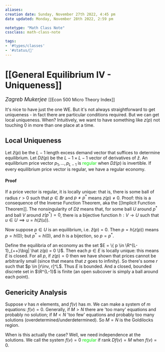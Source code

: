 ```yaml
---
aliases:
creation date: Sunday, November 27th 2022, 4:45 pm
date updated: Monday, November 28th 2022, 2:59 pm

notetype: "Math Class Note"
cssclass: math-class-note

tags: 
- '#types/classes'
- '#status/🚧'
---
```


# [[General Equilibrium IV - Uniqueness]]
<span style = "font-size:120%"><i >Zagreb Mukerjee </i></span>
[[Econ 500 Micro Theory Index]]

It's nice to have just the one WE. But it's not always straightforward to get uniqueness - in fact there are particular conditions required. But we can get local uniqueness. When? Intuitively, we want to have something like $z(p)$ not touching $0$ in more than one place at a time. 

## Local Uniqueness

Let $\hat z(p)$ be the $L-1$ length excess demand vector that suffices to determine equilibrium. Let $D\hat z(p)$ be the $L-1 \times L-1$ vector of derivatives of $\hat z$. An equilibrium price vector $p_1, \ldots, p_{L-1}$ is <font color=gree>regular</font> when $D\hat z(p)$ is invertible. If every equilibrium price vector is regular, we have a regular economy. 

#### Proof
If a price vector is regular, it is locally unique: that is, there is some ball of radius $r > 0$ such that $p \in Br$ and $p \neq p^*$ means $z(p) \neq 0$. 
Proof: this is a consequence of the Inverse Function Theorem, aka the [[Implicit Function Theorem]]. The nonsingularity of $D \hat z$ means that, for some ball $U$ around $p^*$ and ball $V$ around $z(p^*) = 0$, there is a bijective function $h: V \to U$ such that $u \in U \implies u = h(\hat z(u))$. 

Now suppose $p \in U$ is an equilibrium, i.e. $\hat z(p) = 0$. Then $p = h(z(p))$ means $p = h(0)$; but $p^* = h(0)$, and $h$ is a bijection, so $p = p^*$. 

Define the equilibria of an economy as the set $E = \{ p \in \R^{L-1}_{++}\big| \hat z(p) = 0 \}$. Then each $p \in E$ is locally unique: this means $E$ is closed. For all $p$, if $z(p) =0$ then we have shown that prices cannot be arbitrarily small (since that means that $z$ goes to infinity). So there's some $r$ such that $p \in [r\inv, r]^L$. Thus $E$ is bounded. And a closed, bounded discrete set in $\R^{L-1}$ is finite (an open subcover is simply a ball around each point). 


## Genericity Analysis

Suppose $v$ has $n$ elements, and $f(v)$ has $m$. We can make a system of $m$ equations: $f(v) = 0$. Generally, if $M > N$ there are 'too many' equations and probably no solution; if $M < N$ 'too few' equations and probably too many solutions (overdetermined/underdetermined). So $M=N$ is the Goldilocks region. 

When is this actually the case? Well, we need independence at the solutions. We call the system $f(v)=0$ <font color=gree>regular</font> if rank $Df(v) = M$ when $f(v) = 0$. 
